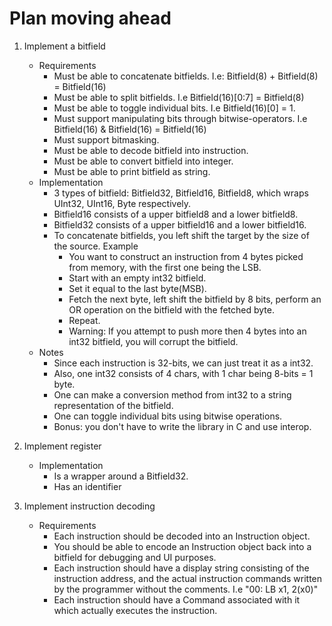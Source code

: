 # Plan moving ahead

1. Implement a bitfield
    - Requirements
        - Must be able to concatenate bitfields. I.e: Bitfield(8) + Bitfield(8) = Bitfield(16)
        - Must be able to split bitfields. I.e Bitfield(16)[0:7] = Bitfield(8)
        - Must be able to toggle individual bits. I.e Bitfield(16)[0] = 1.
        - Must support manipulating bits through bitwise-operators. I.e Bitfield(16) & Bitfield(16) = Bitfield(16)
        - Must support bitmasking.
        - Must be able to decode bitfield into instruction.
        - Must be able to convert bitfield into integer.
        - Must be able to print bitfield as string.
    - Implementation
        - 3 types of bitfield: Bitfield32, Bitfield16, Bitfield8, which wraps UInt32, UInt16, Byte respectively.
        - Bitfield16 consists of a upper bitfield8 and a lower bitfield8.
        - Bitfield32 consists of a upper bitfield16 and a lower bitfield16.
        - To concatenate bitfields, you left shift the target by the size of the source. Example
            - You want to construct an instruction from 4 bytes picked from memory, with the first one being the LSB.
            - Start with an empty int32 bitfield.
            - Set it equal to the last byte(MSB).
            - Fetch the next byte, left shift the bitfield by 8 bits, perform an OR operation on the bitfield with the fetched byte.
            - Repeat.
            - Warning: If you attempt to push more then 4 bytes into an int32 bitfield, you will corrupt the bitfield.
    - Notes
        - Since each instruction is 32-bits, we can just treat it as a int32.
        - Also, one int32 consists of 4 chars, with 1 char being 8-bits = 1 byte.
        - One can make a conversion method from int32 to a string representation of the bitfield.
        - One can toggle individual bits using bitwise operations.
        - Bonus: you don't have to write the library in C and use interop.

2. Implement register
    - Implementation
        - Is a wrapper around a Bitfield32.
        - Has an identifier

3. Implement instruction decoding
    - Requirements
        - Each instruction should be decoded into an Instruction object.
        - You should be able to encode an Instruction object back into a bitfield for debugging and UI purposes.
        - Each instruction should have a display string consisting of the instruction address, and the actual instruction commands written by the programmer without the comments. I.e "00: LB   x1, 2(x0)"
        - Each instruction should have a Command associated with it which actually executes the instruction.